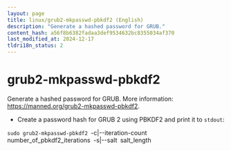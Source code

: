 ```yaml
---
layout: page
title: linux/grub2-mkpasswd-pbkdf2 (English)
description: "Generate a hashed password for GRUB."
content_hash: a56f8b6382fadaa3def9534632bc8355034af370
last_modified_at: 2024-12-17
tldri18n_status: 2
---
```

# grub2-mkpasswd-pbkdf2

Generate a hashed password for GRUB.
More information: <https://manned.org/grub2-mkpasswd-pbkdf2>.

- Create a password hash for GRUB 2 using PBKDF2 and print it to `stdout`:

`sudo grub2-mkpasswd-pbkdf2 `<span class="tldr-var badge badge-pill bg-dark-lm bg-white-dm text-white-lm text-dark-dm font-weight-bold">-c|--iteration-count</span>` `<span class="tldr-var badge badge-pill bg-dark-lm bg-white-dm text-white-lm text-dark-dm font-weight-bold">number_of_pbkdf2_iterations</span>` `<span class="tldr-var badge badge-pill bg-dark-lm bg-white-dm text-white-lm text-dark-dm font-weight-bold">-s|--salt</span>` `<span class="tldr-var badge badge-pill bg-dark-lm bg-white-dm text-white-lm text-dark-dm font-weight-bold">salt_length</span>
